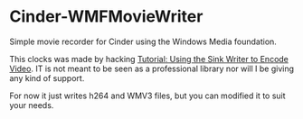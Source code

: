 # Cinder-WMFMovieWriter
Simple movie recorder for Cinder using the Windows Media foundation.

This clocks was made by hacking [Tutorial: Using the Sink Writer to Encode Video](https://msdn.microsoft.com/en-us/library/windows/desktop/ff819477(v=vs.85).aspx). IT is not meant to be seen as a professional library nor will I be giving any kind of support.

For now it just writes h264 and WMV3 files, but you can modified it to suit your needs.



